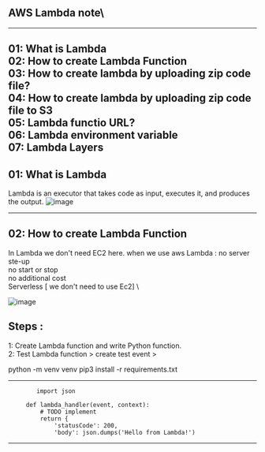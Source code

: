 ## AWS Lambda note\
------------------------------------------------------------------------------
01: What is Lambda \
02: How to create Lambda Function \
03: How to create lambda by uploading zip code file?\
04: How to create lambda by uploading zip code file to S3\
05: Lambda functio URL?\
06: Lambda environment variable\
07: Lambda Layers 
-------------------------------------------------------------------------------
## 01: What is Lambda
Lambda is an executor that takes code as input, executes it, and produces the output.
   ![image](https://github.com/user-attachments/assets/26c94b1a-ace3-4ce8-8a86-3bf20452621e)

-------------------------------------------------------------------------------
## 02: How to create Lambda Function 

In Lambda we don't need EC2 here.
when we use aws Lambda : 
  no server ste-up \
  no start or stop \
  no additional cost \
  Serverless [ we don't need to use Ec2] \ 

  ![image](https://github.com/user-attachments/assets/a073c2ee-2a7b-4e12-84d9-a9b1a68af67d)

  ## Steps : 
  1: Create Lambda function and write Python function.\
  2: Test Lambda function > create test event > 

   python -m venv venv
   pip3 install -r requirements.txt

   ------------------------------------
   
            import json
         
         def lambda_handler(event, context):
             # TODO implement
             return {
                 'statusCode': 200,
                 'body': json.dumps('Hello from Lambda!')

   ---------------------------------------------

